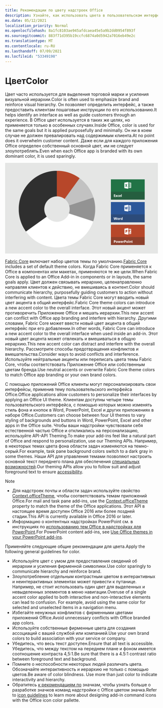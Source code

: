 ```yaml
---
title: Рекомендации по цвету надстроек Office
description: Узнайте, как использовать цвета в пользовательском интерфейсе Office надстройки.
ms.date: 05/12/2021
localization_priority: Normal
ms.openlocfilehash: 8a1fc8103ae945afdcaea45e5a9b2dd0954f893f
ms.sourcegitcommit: 883f71d395b19ccfc6874a0d5942a7016eb49e2c
ms.translationtype: MT
ms.contentlocale: ru-RU
ms.lasthandoff: 07/09/2021
ms.locfileid: "53349198"
---
```

# <a name="color"></a><span data-ttu-id="c73c2-103">Цвет</span><span class="sxs-lookup"><span data-stu-id="c73c2-103">Color</span></span>

<span data-ttu-id="c73c2-104">Цвет часто используется для выделения торговой марки и усиления визуальной иерархии.</span><span class="sxs-lookup"><span data-stu-id="c73c2-104">Color is often used to emphasize brand and reinforce visual hierarchy.</span></span> <span data-ttu-id="c73c2-105">Он позволяет определить интерфейс, а также предоставить клиентам пошаговые инструкции по его использованию.</span><span class="sxs-lookup"><span data-stu-id="c73c2-105">It helps identify an interface as well as guide customers through an experience.</span></span> <span data-ttu-id="c73c2-106">В Office цвет используется в таких же целях, но применяется только в особенных случаях.</span><span class="sxs-lookup"><span data-stu-id="c73c2-106">Inside Office, color is used for the same goals but it is applied purposefully and minimally.</span></span> <span data-ttu-id="c73c2-107">Он ни в коем случае не должен превалировать над содержимым клиента.</span><span class="sxs-lookup"><span data-stu-id="c73c2-107">At no point does it overwhelm customer content.</span></span> <span data-ttu-id="c73c2-108">Даже если для каждого приложения Office определен собственный основной цвет, им не следует злоупотреблять.</span><span class="sxs-lookup"><span data-stu-id="c73c2-108">Even when each Office app is branded with its own dominant color, it is used sparingly.</span></span>

![Схема, показывающая цветовую схему для Office, Excel, Word и PowerPoint.](../images/office-addins-color-schemes.png)

<span data-ttu-id="c73c2-112">[Fabric Core](fabric-core.md) включает набор цветов темы по умолчанию.</span><span class="sxs-lookup"><span data-stu-id="c73c2-112">[Fabric Core](fabric-core.md) includes a set of default theme colors.</span></span> <span data-ttu-id="c73c2-113">Когда Fabric Core применяется к Office в компонентах или макетах, применяются те же цели.</span><span class="sxs-lookup"><span data-stu-id="c73c2-113">When Fabric Core is applied to an Office Add-in in components or in layouts, the same goals apply.</span></span> <span data-ttu-id="c73c2-114">Цвет должен связывать иерархию, целенаправленно направляя клиентов к действию, не вмешиваясь в контент.</span><span class="sxs-lookup"><span data-stu-id="c73c2-114">Color should communicate hierarchy, purposefully guiding customers to action without interfering with content.</span></span> <span data-ttu-id="c73c2-115">Цвета темы Fabric Core могут вводить новый цвет акцента в общий интерфейс.</span><span class="sxs-lookup"><span data-stu-id="c73c2-115">Fabric Core theme colors can introduce a new accent color to the overall interface.</span></span> <span data-ttu-id="c73c2-116">Этот новый акцент может противоречить Приложение Office и мешать иерархии.</span><span class="sxs-lookup"><span data-stu-id="c73c2-116">This new accent can conflict with Office app branding and interfere with hierarchy.</span></span> <span data-ttu-id="c73c2-117">Другими словами, Fabric Core может ввести новый цвет акцента в общий интерфейс при его добавлении.</span><span class="sxs-lookup"><span data-stu-id="c73c2-117">In other words, Fabric Core can introduce a new accent color to the overall interface when used inside an add-in.</span></span> <span data-ttu-id="c73c2-118">Этот новый цвет акцента может отвлекать и вмешиваться в общую иерархию.</span><span class="sxs-lookup"><span data-stu-id="c73c2-118">This new accent color can distract and interfere with the overall hierarchy.</span></span> <span data-ttu-id="c73c2-119">Рассмотрите способы предотвращения конфликтов и вмешательства.</span><span class="sxs-lookup"><span data-stu-id="c73c2-119">Consider ways to avoid conflicts and interference.</span></span> <span data-ttu-id="c73c2-120">Используйте нейтральные акценты или переписать цвета темы Fabric Core, чтобы соответствовать Приложение Office или собственным цветам бренда.</span><span class="sxs-lookup"><span data-stu-id="c73c2-120">Use neutral accents or overwrite Fabric Core theme colors to match Office app branding or your own brand colors.</span></span>

<span data-ttu-id="c73c2-121">С помощью приложений Office клиенты могут персонализировать свои интерфейсы, применив тему пользовательского интерфейса Office.</span><span class="sxs-lookup"><span data-stu-id="c73c2-121">Office applications allow customers to personalize their interfaces by applying an Office UI theme.</span></span> <span data-ttu-id="c73c2-122">Клиентам доступны четыре темы пользовательского интерфейса, с помощью которых можно изменять стиль фона и кнопок в Word, PowerPoint, Excel и других приложениях в наборе Office.</span><span class="sxs-lookup"><span data-stu-id="c73c2-122">Customers can choose between four UI themes to vary styling of backgrounds and buttons in Word, PowerPoint, Excel and other apps in the Office suite.</span></span> <span data-ttu-id="c73c2-123">Чтобы ваши надстройки чувствовали себя естественной частью Office и откликались на персонализацию, используйте API-API Theming.</span><span class="sxs-lookup"><span data-stu-id="c73c2-123">To make your add-ins feel like a natural part of Office and respond to personalization, use our Theming APIs.</span></span> <span data-ttu-id="c73c2-124">Например, в некоторых темах цвета фона области задач изменяются на темно-серый.</span><span class="sxs-lookup"><span data-stu-id="c73c2-124">For example, task pane background colors switch to a dark gray in some themes.</span></span> <span data-ttu-id="c73c2-125">Наши API для управления темами позволяют настроить основной текст переднего плана для обеспечения [специальных возможностей](../design/accessibility-guidelines.md).</span><span class="sxs-lookup"><span data-stu-id="c73c2-125">Our theming APIs allow you to follow suit and adjust foreground text to ensure [accessibility](../design/accessibility-guidelines.md).</span></span>

> [!NOTE]
>
> - <span data-ttu-id="c73c2-126">Для надстроек почты и области задач используйте свойство [Context.officeTheme](/javascript/api/office/office.context), чтобы соответствовать темам приложений Office.</span><span class="sxs-lookup"><span data-stu-id="c73c2-126">For mail and task pane add-ins, use the [Context.officeTheme](/javascript/api/office/office.context) property to match the theme of the Office applications.</span></span> <span data-ttu-id="c73c2-127">Этот API в настоящее время доступен Office 2016 или более поздней стадии.</span><span class="sxs-lookup"><span data-stu-id="c73c2-127">This API is currently available in Office 2016 or later.</span></span>
> - <span data-ttu-id="c73c2-128">Информацию о контентных надстройках PowerPoint см. в инструкциях по [использованию тем Office в надстройках для PowerPoint](../powerpoint/use-document-themes-in-your-powerpoint-add-ins.md).</span><span class="sxs-lookup"><span data-stu-id="c73c2-128">For PowerPoint content add-ins, see [Use Office themes in your PowerPoint add-ins](../powerpoint/use-document-themes-in-your-powerpoint-add-ins.md).</span></span>

<span data-ttu-id="c73c2-129">Применяйте следующие общие рекомендации для цвета.</span><span class="sxs-lookup"><span data-stu-id="c73c2-129">Apply the following general guidelines for color.</span></span>

- <span data-ttu-id="c73c2-130">Используйте цвет с умом для предоставления сведений об иерархии и усиления фирменной символики.</span><span class="sxs-lookup"><span data-stu-id="c73c2-130">Use color sparingly to communicate hierarchy and reinforce brand.</span></span>
- <span data-ttu-id="c73c2-p106">Злоупотребление отдельным контрастным цветом в интерактивных и неинтерактивных элементах может привести к путанице. Например, не стоит использовать один цвет для выделенных и невыделенных элементов в меню навигации.</span><span class="sxs-lookup"><span data-stu-id="c73c2-p106">Overuse of a single accent color applied to both interactive and non-interactive elements can lead to confusion. For example, avoid using the same color for selected and unselected items in a navigation menu.</span></span>
- <span data-ttu-id="c73c2-133">Избегайте ненужных конфликтов с фирменными цветами приложений Office.</span><span class="sxs-lookup"><span data-stu-id="c73c2-133">Avoid unnecessary conflicts with Office branded app colors.</span></span>
- <span data-ttu-id="c73c2-134">Используйте собственные фирменные цвета для создания ассоциаций с вашей службой или компанией.</span><span class="sxs-lookup"><span data-stu-id="c73c2-134">Use your own brand colors to build association with your service or company.</span></span>
- <span data-ttu-id="c73c2-135">Убедитесь, что весь текст доступен.</span><span class="sxs-lookup"><span data-stu-id="c73c2-135">Ensure that all text is accessible.</span></span> <span data-ttu-id="c73c2-136">Убедитесь, что между текстом на переднем плане и фоном имеется соотношение контраста 4,5:1.</span><span class="sxs-lookup"><span data-stu-id="c73c2-136">Be sure that there is a 4.5:1 contrast ratio between foreground text and background.</span></span>
- <span data-ttu-id="c73c2-p108">Помните о неспособности некоторых людей различать цвета. Обозначайте интерактивность и иерархию не только с помощью цветов.</span><span class="sxs-lookup"><span data-stu-id="c73c2-p108">Be aware of color blindness. Use more than just color to indicate interactivity and hierarchy.</span></span>
- <span data-ttu-id="c73c2-139">Обратитесь [к рекомендациям по](../design/add-in-icons.md) значкам, чтобы узнать больше о разработке значков команд надстройки с Office цветом значка.</span><span class="sxs-lookup"><span data-stu-id="c73c2-139">Refer to [icon guidelines](../design/add-in-icons.md) to learn more about designing add-in command icons with the Office icon color pallette.</span></span>
